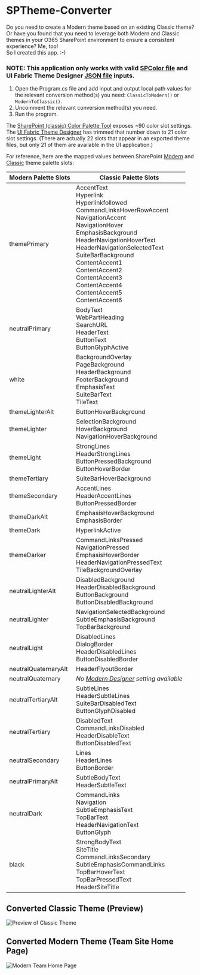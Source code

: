 # SPTheme-Converter
Do you need to create a Modern theme based on an existing Classic theme?  Or have you found that you need to leverage both Modern and Classic themes in your O365 SharePoint environment to ensure a consistent experience?  Me, too!  
So I created this app. :-)

### NOTE:  This application only works with valid [SPColor file](https://docs.microsoft.com/en-us/sharepoint/dev/solution-guidance/use-composed-looks-to-brand-sharepoint-sites) and UI Fabric Theme Designer [JSON file](https://fabricweb.z5.web.core.windows.net/pr-deploy-site/refs/heads/master/theming-designer/index.html) inputs.
1. Open the Program.cs file and add input and output local path values for the relevant conversion method(s) you need:  ```ClassicToModern()``` or ```ModernToClassic()```.
2. Uncomment the relevant conversion method(s) you need.
3. Run the program.

The [SharePoint (classic) Color Palette Tool](https://www.microsoft.com/en-us/download/details.aspx?id=38182) exposes ~90 color slot settings.  The [UI Fabric Theme Designer](https://fabricweb.z5.web.core.windows.net/pr-deploy-site/refs/heads/master/theming-designer/index.html) has trimmed that number down to 21 color slot settings.  (There are actually 22 slots that appear in an exported theme files, but only 21 of them are available in the UI application.)

For reference, here are the mapped values between SharePoint [Modern](https://github.com/OfficeDev/office-ui-fabric-react/wiki/Theming) and [Classic](https://docs.microsoft.com/en-us/sharepoint/dev/solution-guidance/use-composed-looks-to-brand-sharepoint-sites) theme palette slots: 

| Modern Palette Slots  | Classic Palette Slots |
| ------------- | ------------- |
| themePrimary  | AccentText<br/>Hyperlink<br/>Hyperlinkfollowed<br/>CommandLinksHoverRowAccent<br/>NavigationAccent<br/>NavigationHover<br/>EmphasisBackground<br/>HeaderNavigationHoverText<br/>HeaderNavigationSelectedText<br/>SuiteBarBackground<br/>ContentAccent1<br/>ContentAccent2<br/>ContentAccent3<br/>ContentAccent4<br/>ContentAccent5<br/>ContentAccent6 |
| neutralPrimary  | BodyText<br/>WebPartHeading<br/>SearchURL<br/>HeaderText<br/>ButtonText<br/>ButtonGlyphActive  |
| white | BackgroundOverlay<br/>PageBackground<br/>HeaderBackground<br/>FooterBackground<br/>EmphasisText<br/>SuiteBarText<br/>TileText |
| themeLighterAlt | ButtonHoverBackground |
| themeLighter | SelectionBackground<br/>HoverBackground<br/>NavigationHoverBackground |
| themeLight | StrongLines<br/>HeaderStrongLines<br/>ButtonPressedBackground<br/>ButtonHoverBorder |
| themeTertiary | SuiteBarHoverBackground |
| themeSecondary | AccentLines<br/>HeaderAccentLines<br/>ButtonPressedBorder |
| themeDarkAlt | EmphasisHoverBackground<br/>EmphasisBorder |
| themeDark | HyperlinkActive |
| themeDarker | CommandLinksPressed<br/>NavigationPressed<br/>EmphasisHoverBorder<br/>HeaderNavigationPressedText<br/>TileBackgroundOverlay |
| neutralLighterAlt | DisabledBackground<br/>HeaderDisabledBackground<br/>ButtonBackground<br/>ButtonDisabledBackground |
| neutralLighter | NavigationSelectedBackground<br/>SubtleEmphasisBackground<br/>TopBarBackground |
| neutralLight | DisabledLines<br/>DialogBorder<br/>HeaderDisabledLines<br/>ButtonDisabledBorder | 
| neutralQuaternaryAlt | HeaderFlyoutBorder |
| neutralQuaternary | *No [Modern Designer](https://fabricweb.z5.web.core.windows.net/pr-deploy-site/refs/heads/master/theming-designer/index.html) setting available* |
| neutralTertiaryAlt | SubtleLines<br/>HeaderSubtleLines<br/>SuiteBarDisabledText<br/>ButtonGlyphDisabled |
| neutralTertiary | DisabledText<br/>CommandLinksDisabled<br/>HeaderDisableText<br/>ButtonDisabledText |
| neutralSecondary | Lines<br/>HeaderLines<br/>ButtonBorder |
| neutralPrimaryAlt | SubtleBodyText<br/>HeaderSubtleText |
| neutralDark | CommandLinks<br/>Navigation<br/>SubtleEmphasisText<br/>TopBarText<br/>HeaderNavigationText<br/>ButtonGlyph |
| black | StrongBodyText<br/>SiteTitle<br/>CommandLinksSecondary<br/>SubtleEmphasisCommandLinks<br/>TopBarHoverText<br/>TopBarPressedText<br/>HeaderSiteTitle |
## Converted Classic Theme (Preview) 
![Preview of Classic Theme](https://github.com/TracyGH/SPTheme-Converter/blob/master/classicpreview.png)

## Converted Modern Theme (Team Site Home Page)
![Modern Team Home Page](https://github.com/TracyGH/SPTheme-Converter/blob/master/modernteam.png)
